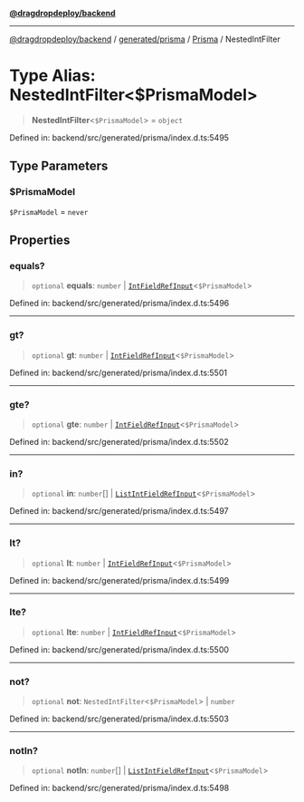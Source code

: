 [**@dragdropdeploy/backend**](../../../../../README.md)

***

[@dragdropdeploy/backend](../../../../../README.md) / [generated/prisma](../../../README.md) / [Prisma](../README.md) / NestedIntFilter

# Type Alias: NestedIntFilter\<$PrismaModel\>

> **NestedIntFilter**\<`$PrismaModel`\> = `object`

Defined in: backend/src/generated/prisma/index.d.ts:5495

## Type Parameters

### $PrismaModel

`$PrismaModel` = `never`

## Properties

### equals?

> `optional` **equals**: `number` \| [`IntFieldRefInput`](IntFieldRefInput.md)\<`$PrismaModel`\>

Defined in: backend/src/generated/prisma/index.d.ts:5496

***

### gt?

> `optional` **gt**: `number` \| [`IntFieldRefInput`](IntFieldRefInput.md)\<`$PrismaModel`\>

Defined in: backend/src/generated/prisma/index.d.ts:5501

***

### gte?

> `optional` **gte**: `number` \| [`IntFieldRefInput`](IntFieldRefInput.md)\<`$PrismaModel`\>

Defined in: backend/src/generated/prisma/index.d.ts:5502

***

### in?

> `optional` **in**: `number`[] \| [`ListIntFieldRefInput`](ListIntFieldRefInput.md)\<`$PrismaModel`\>

Defined in: backend/src/generated/prisma/index.d.ts:5497

***

### lt?

> `optional` **lt**: `number` \| [`IntFieldRefInput`](IntFieldRefInput.md)\<`$PrismaModel`\>

Defined in: backend/src/generated/prisma/index.d.ts:5499

***

### lte?

> `optional` **lte**: `number` \| [`IntFieldRefInput`](IntFieldRefInput.md)\<`$PrismaModel`\>

Defined in: backend/src/generated/prisma/index.d.ts:5500

***

### not?

> `optional` **not**: `NestedIntFilter`\<`$PrismaModel`\> \| `number`

Defined in: backend/src/generated/prisma/index.d.ts:5503

***

### notIn?

> `optional` **notIn**: `number`[] \| [`ListIntFieldRefInput`](ListIntFieldRefInput.md)\<`$PrismaModel`\>

Defined in: backend/src/generated/prisma/index.d.ts:5498
